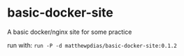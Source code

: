 # basic-docker-site
A basic docker/nginx site for some practice


run with: `run -P -d matthewpdias/basic-docker-site:0.1.2`
